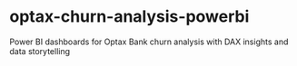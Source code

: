 # optax-churn-analysis-powerbi
Power BI dashboards for Optax Bank churn analysis with DAX insights and data storytelling
